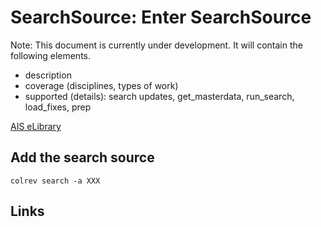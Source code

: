# SearchSource: Enter SearchSource

Note: This document is currently under development. It will contain the following elements.

- description
- coverage (disciplines, types of work)
- supported (details): search updates, get_masterdata, run_search, load_fixes, prep

[AIS eLibrary](https://aisel.aisnet.org/)

## Add the search source

```
colrev search -a XXX
```

## Links
